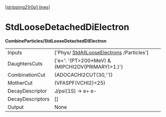 [[stripping21r0p1 lines]](./stripping21r0p1-commonparticles)

# StdLooseDetachedDiElectron

**CombineParticles/StdLooseDetachedDiElectron**

|                  |                                                                                       |
|------------------|---------------------------------------------------------------------------------------|
| Inputs           | ['Phys/ [StdAllLooseElectrons](./stripping21r0p1-stdalllooseelectrons) /Particles'] |
| DaughtersCuts    | {'e+': '(PT\>200\*MeV) & (MIPCHI2DV(PRIMARY)\>1.)'}                                   |
| CombinationCut   | (ADOCACHI2CUT(30,''))                                                                 |
| MotherCut        | (VFASPF(VCHI2)\<25)                                                                   |
| DecayDescriptor  | J/psi(1S) -\> e+ e-                                                                   |
| DecayDescriptors | []                                                                                  |
| Output           | None                                                                                  |
